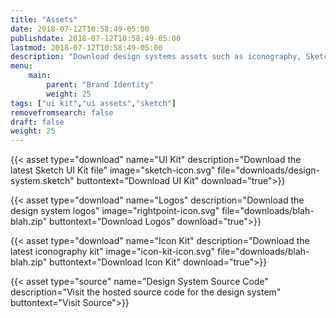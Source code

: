 ```yaml
---
title: "Assets"
date: 2018-07-12T10:58:49-05:00
publishdate: 2018-07-12T10:58:49-05:00
lastmod: 2018-07-12T10:58:49-05:00 
description: "Download design systems assets such as iconography, Sketch files, and other brand assets."
menu: 
    main:
        parent: "Brand Identity"
        weight: 25
tags: ["ui kit","ui assets","sketch"]
removefromsearch: false
draft: false
weight: 25
---
```


{{< asset type="download" name="UI Kit" description="Download the latest Sketch UI Kit file" image="sketch-icon.svg" file="downloads/design-system.sketch" buttontext="Download UI Kit" download="true">}}

{{< asset type="download" name="Logos" description="Download the design system logos" image="rightpoint-icon.svg" file="downloads/blah-blah.zip" buttontext="Download Logos" download="true">}}

{{< asset type="download" name="Icon Kit" description="Download the latest iconography kit" image="icon-kit-icon.svg" file="downloads/blah-blah.zip" buttontext="Download Icon Kit" download="true">}}

{{< asset type="source" name="Design System Source Code" description="Visit the hosted source code for the design system" buttontext="Visit Source">}}